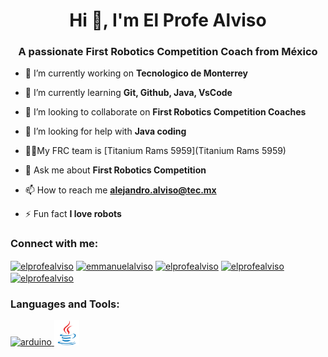 <h1 align="center">Hi 👋, I'm El Profe Alviso</h1>
<h3 align="center">A passionate First Robotics Competition Coach from México</h3>

- 🔭 I’m currently working on **Tecnologico de Monterrey**

- 🌱 I’m currently learning **Git, Github, Java, VsCode**

- 👯 I’m looking to collaborate on **First Robotics Competition Coaches**

- 🤝 I’m looking for help with **Java coding**

- 👨‍💻My FRC team is [Titanium Rams 5959](Titanium Rams 5959)

- 💬 Ask me about **First Robotics Competition**

- 📫 How to reach me **alejandro.alviso@tec.mx**

- ⚡ Fun fact **I love robots**

<h3 align="left">Connect with me:</h3>
<p align="left">
<a href="https://twitter.com/elprofealviso" target="blank"><img align="center" src="https://raw.githubusercontent.com/rahuldkjain/github-profile-readme-generator/master/src/images/icons/Social/twitter.svg" alt="elprofealviso" height="30" width="40" /></a>
<a href="https://linkedin.com/in/emmanuelalviso" target="blank"><img align="center" src="https://raw.githubusercontent.com/rahuldkjain/github-profile-readme-generator/master/src/images/icons/Social/linked-in-alt.svg" alt="emmanuelalviso" height="30" width="40" /></a>
<a href="https://fb.com/elprofealviso" target="blank"><img align="center" src="https://raw.githubusercontent.com/rahuldkjain/github-profile-readme-generator/master/src/images/icons/Social/facebook.svg" alt="elprofealviso" height="30" width="40" /></a>
<a href="https://instagram.com/elprofealviso" target="blank"><img align="center" src="https://raw.githubusercontent.com/rahuldkjain/github-profile-readme-generator/master/src/images/icons/Social/instagram.svg" alt="elprofealviso" height="30" width="40" /></a>
<a href="https://www.youtube.com/c/elprofealviso" target="blank"><img align="center" src="https://raw.githubusercontent.com/rahuldkjain/github-profile-readme-generator/master/src/images/icons/Social/youtube.svg" alt="elprofealviso" height="30" width="40" /></a>
</p>

<h3 align="left">Languages and Tools:</h3>
<p align="left"> <a href="https://www.arduino.cc/" target="_blank" rel="noreferrer"> <img src="https://cdn.worldvectorlogo.com/logos/arduino-1.svg" alt="arduino" width="40" height="40"/> </a> <a href="https://www.java.com" target="_blank" rel="noreferrer"> <img src="https://raw.githubusercontent.com/devicons/devicon/master/icons/java/java-original.svg" alt="java" width="40" height="40"/> </a> </p>
